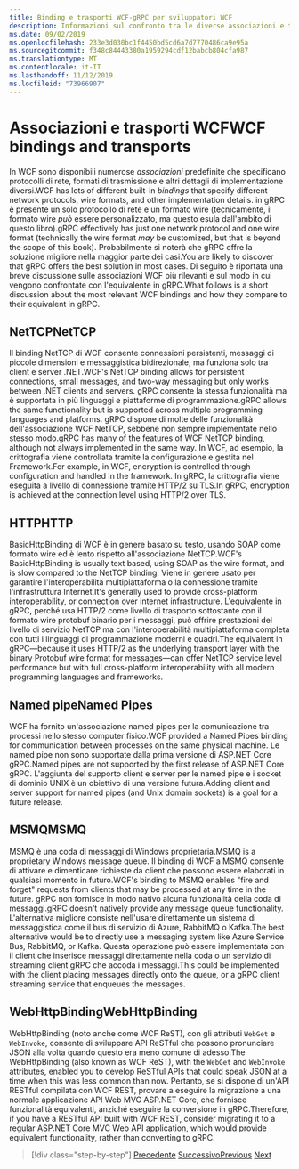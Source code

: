 ```yaml
---
title: Binding e trasporti WCF-gRPC per sviluppatori WCF
description: Informazioni sul confronto tra le diverse associazioni e trasporti WCF con gRPC.
ms.date: 09/02/2019
ms.openlocfilehash: 233e3d030bc1f4450bd5cd6a7d7770486ca9e95a
ms.sourcegitcommit: f348c84443380a1959294cdf12babcb804cfa987
ms.translationtype: MT
ms.contentlocale: it-IT
ms.lasthandoff: 11/12/2019
ms.locfileid: "73966907"
---
```

# <a name="wcf-bindings-and-transports"></a><span data-ttu-id="32ed5-103">Associazioni e trasporti WCF</span><span class="sxs-lookup"><span data-stu-id="32ed5-103">WCF bindings and transports</span></span>

<span data-ttu-id="32ed5-104">In WCF sono disponibili numerose *associazioni* predefinite che specificano protocolli di rete, formati di trasmissione e altri dettagli di implementazione diversi.</span><span class="sxs-lookup"><span data-stu-id="32ed5-104">WCF has lots of different built-in *bindings* that specify different network protocols, wire formats, and other implementation details.</span></span> <span data-ttu-id="32ed5-105">in gRPC è presente un solo protocollo di rete e un formato wire (tecnicamente, il formato wire *può* essere personalizzato, ma questo esula dall'ambito di questo libro).</span><span class="sxs-lookup"><span data-stu-id="32ed5-105">gRPC effectively has just one network protocol and one wire format (technically the wire format *may* be customized, but that is beyond the scope of this book).</span></span> <span data-ttu-id="32ed5-106">Probabilmente si noterà che gRPC offre la soluzione migliore nella maggior parte dei casi.</span><span class="sxs-lookup"><span data-stu-id="32ed5-106">You are likely to discover that gRPC offers the best solution in most cases.</span></span> <span data-ttu-id="32ed5-107">Di seguito è riportata una breve discussione sulle associazioni WCF più rilevanti e sul modo in cui vengono confrontate con l'equivalente in gRPC.</span><span class="sxs-lookup"><span data-stu-id="32ed5-107">What follows is a short discussion about the most relevant WCF bindings and how they compare to their equivalent in gRPC.</span></span>

## <a name="nettcp"></a><span data-ttu-id="32ed5-108">NetTCP</span><span class="sxs-lookup"><span data-stu-id="32ed5-108">NetTCP</span></span>

<span data-ttu-id="32ed5-109">Il binding NetTCP di WCF consente connessioni persistenti, messaggi di piccole dimensioni e messaggistica bidirezionale, ma funziona solo tra client e server .NET.</span><span class="sxs-lookup"><span data-stu-id="32ed5-109">WCF's NetTCP binding allows for persistent connections, small messages, and two-way messaging but only works between .NET clients and servers.</span></span> <span data-ttu-id="32ed5-110">gRPC consente la stessa funzionalità ma è supportata in più linguaggi e piattaforme di programmazione.</span><span class="sxs-lookup"><span data-stu-id="32ed5-110">gRPC allows the same functionality but is supported across multiple programming languages and platforms.</span></span> <span data-ttu-id="32ed5-111">gRPC dispone di molte delle funzionalità dell'associazione WCF NetTCP, sebbene non sempre implementate nello stesso modo.</span><span class="sxs-lookup"><span data-stu-id="32ed5-111">gRPC has many of the features of WCF NetTCP binding, although not always implemented in the same way.</span></span> <span data-ttu-id="32ed5-112">In WCF, ad esempio, la crittografia viene controllata tramite la configurazione e gestita nel Framework.</span><span class="sxs-lookup"><span data-stu-id="32ed5-112">For example, in WCF, encryption is controlled through configuration and handled in the framework.</span></span> <span data-ttu-id="32ed5-113">In gRPC, la crittografia viene eseguita a livello di connessione tramite HTTP/2 su TLS.</span><span class="sxs-lookup"><span data-stu-id="32ed5-113">In gRPC, encryption is achieved at the connection level using HTTP/2 over TLS.</span></span>

## <a name="http"></a><span data-ttu-id="32ed5-114">HTTP</span><span class="sxs-lookup"><span data-stu-id="32ed5-114">HTTP</span></span>

<span data-ttu-id="32ed5-115">BasicHttpBinding di WCF è in genere basato su testo, usando SOAP come formato wire ed è lento rispetto all'associazione NetTCP.</span><span class="sxs-lookup"><span data-stu-id="32ed5-115">WCF's BasicHttpBinding is usually text based, using SOAP as the wire format, and is slow compared to the NetTCP binding.</span></span> <span data-ttu-id="32ed5-116">Viene in genere usato per garantire l'interoperabilità multipiattaforma o la connessione tramite l'infrastruttura Internet.</span><span class="sxs-lookup"><span data-stu-id="32ed5-116">It's generally used to provide cross-platform interoperability, or connection over internet infrastructure.</span></span> <span data-ttu-id="32ed5-117">L'equivalente in gRPC, perché usa HTTP/2 come livello di trasporto sottostante con il formato wire protobuf binario per i messaggi, può offrire prestazioni del livello di servizio NetTCP ma con l'interoperabilità multipiattaforma completa con tutti i linguaggi di programmazione moderni e quadri.</span><span class="sxs-lookup"><span data-stu-id="32ed5-117">The equivalent in gRPC—because it uses HTTP/2 as the underlying transport layer with the binary Protobuf wire format for messages—can offer NetTCP service level performance but with full cross-platform interoperability with all modern programming languages and frameworks.</span></span>

## <a name="named-pipes"></a><span data-ttu-id="32ed5-118">Named pipe</span><span class="sxs-lookup"><span data-stu-id="32ed5-118">Named Pipes</span></span>

<span data-ttu-id="32ed5-119">WCF ha fornito un'associazione named pipes per la comunicazione tra processi nello stesso computer fisico.</span><span class="sxs-lookup"><span data-stu-id="32ed5-119">WCF provided a Named Pipes binding for communication between processes on the same physical machine.</span></span> <span data-ttu-id="32ed5-120">Le named pipe non sono supportate dalla prima versione di ASP.NET Core gRPC.</span><span class="sxs-lookup"><span data-stu-id="32ed5-120">Named pipes are not supported by the first release of ASP.NET Core gRPC.</span></span> <span data-ttu-id="32ed5-121">L'aggiunta del supporto client e server per le named pipe e i socket di dominio UNIX è un obiettivo di una versione futura.</span><span class="sxs-lookup"><span data-stu-id="32ed5-121">Adding client and server support for named pipes (and Unix domain sockets) is a goal for a future release.</span></span>

## <a name="msmq"></a><span data-ttu-id="32ed5-122">MSMQ</span><span class="sxs-lookup"><span data-stu-id="32ed5-122">MSMQ</span></span>

<span data-ttu-id="32ed5-123">MSMQ è una coda di messaggi di Windows proprietaria.</span><span class="sxs-lookup"><span data-stu-id="32ed5-123">MSMQ is a proprietary Windows message queue.</span></span> <span data-ttu-id="32ed5-124">Il binding di WCF a MSMQ consente di attivare e dimenticare richieste da client che possono essere elaborati in qualsiasi momento in futuro.</span><span class="sxs-lookup"><span data-stu-id="32ed5-124">WCF's binding to MSMQ enables "fire and forget" requests from clients that may be processed at any time in the future.</span></span> <span data-ttu-id="32ed5-125">gRPC non fornisce in modo nativo alcuna funzionalità della coda di messaggi.</span><span class="sxs-lookup"><span data-stu-id="32ed5-125">gRPC doesn't natively provide any message queue functionality.</span></span> <span data-ttu-id="32ed5-126">L'alternativa migliore consiste nell'usare direttamente un sistema di messaggistica come il bus di servizio di Azure, RabbitMQ o Kafka.</span><span class="sxs-lookup"><span data-stu-id="32ed5-126">The best alternative would be to directly use a messaging system like Azure Service Bus, RabbitMQ, or Kafka.</span></span> <span data-ttu-id="32ed5-127">Questa operazione può essere implementata con il client che inserisce messaggi direttamente nella coda o un servizio di streaming client gRPC che accoda i messaggi.</span><span class="sxs-lookup"><span data-stu-id="32ed5-127">This could be implemented with the client placing messages directly onto the queue, or a gRPC client streaming service that enqueues the messages.</span></span>

## <a name="webhttpbinding"></a><span data-ttu-id="32ed5-128">WebHttpBinding</span><span class="sxs-lookup"><span data-stu-id="32ed5-128">WebHttpBinding</span></span>

<span data-ttu-id="32ed5-129">WebHttpBinding (noto anche come WCF ReST), con gli attributi `WebGet` e `WebInvoke`, consente di sviluppare API ReSTful che possono pronunciare JSON alla volta quando questo era meno comune di adesso.</span><span class="sxs-lookup"><span data-stu-id="32ed5-129">The WebHttpBinding (also known as WCF ReST), with the `WebGet` and `WebInvoke` attributes, enabled you to develop ReSTful APIs that could speak JSON at a time when this was less common than now.</span></span> <span data-ttu-id="32ed5-130">Pertanto, se si dispone di un'API RESTful compilata con WCF REST, provare a eseguire la migrazione a una normale applicazione API Web MVC ASP.NET Core, che fornisce funzionalità equivalenti, anziché eseguire la conversione in gRPC.</span><span class="sxs-lookup"><span data-stu-id="32ed5-130">Therefore, if you have a RESTful API built with WCF REST, consider migrating it to a regular ASP.NET Core MVC Web API application, which would provide equivalent functionality, rather than converting to gRPC.</span></span>

>[!div class="step-by-step"]
><span data-ttu-id="32ed5-131">[Precedente](wcf-endpoints-grpc-methods.md)
>[Successivo](rpc-types.md)</span><span class="sxs-lookup"><span data-stu-id="32ed5-131">[Previous](wcf-endpoints-grpc-methods.md)
[Next](rpc-types.md)</span></span>

